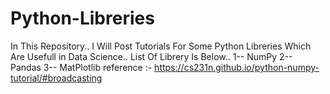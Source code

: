# Python-Libreries
In This Repository..
I Will Post Tutorials For Some Python Libreries Which Are Usefull in Data Science..
List Of Librery Is Below..
1-- NumPy
2-- Pandas
3-- MatPlotlib
reference :- https://cs231n.github.io/python-numpy-tutorial/#broadcasting

